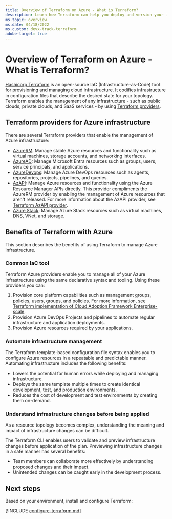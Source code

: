 ```yaml
---
title: Overview of Terraform on Azure - What is Terraform?
description: Learn how Terraform can help you deploy and version your infrastructure on Azure.
ms.topic: overview
ms.date: 04/18/2022
ms.custom: devx-track-terraform
adobe-target: true
---
```


# Overview of Terraform on Azure - What is Terraform?

[Hashicorp Terraform](https://www.terraform.io/) is an open-source IaC (Infrastructure-as-Code) tool for provisioning and managing cloud infrastructure. It codifies infrastructure in configuration files that describe the desired state for your topology. Terraform enables the management of any infrastructure - such as public clouds, private clouds, and SaaS services - by using [Terraform providers](https://www.terraform.io/language/providers).  

## Terraform providers for Azure infrastructure

There are several Terraform providers that enable the management of Azure infrastructure:

- [AzureRM](https://registry.terraform.io/providers/hashicorp/azurerm/latest/docs): Manage stable Azure resources and functionality such as virtual machines, storage accounts, and networking interfaces.
- [AzureAD](https://registry.terraform.io/providers/hashicorp/azuread/latest/docs): Manage Microsoft Entra resources such as groups, users, service principals, and applications.
- [AzureDevops](https://registry.terraform.io/providers/microsoft/azuredevops/latest/docs): Manage Azure DevOps resources such as agents, repositories, projects, pipelines, and queries.
- [AzAPI](https://registry.terraform.io/providers/Azure/azapi/latest/docs): Manage Azure resources and functionality using the Azure Resource Manager APIs directly. This provider compliments the AzureRM provider by enabling the management of Azure resources that aren't released. For more information about the AzAPI provider, see [Terraform AzAPI provider](overview-azapi-provider.md).
- [Azure Stack](https://registry.terraform.io/providers/hashicorp/azurestack/latest/docs): Manage Azure Stack resources such as virtual machines, DNS, VNet, and storage.

## Benefits of Terraform with Azure

This section describes the benefits of using Terraform to manage Azure infrastructure.

### Common IaC tool

Terraform Azure providers enable you to manage all of your Azure infrastructure using the same declarative syntax and tooling. Using these providers you can:

1. Provision core platform capabilities such as management groups, policies, users, groups, and policies. For more information, see [Terraform implementation of Cloud Adoption Framework Enterprise-scale](https://github.com/Azure/terraform-azurerm-caf-enterprise-scale#readme).
1. Provision Azure DevOps Projects and pipelines to automate regular infrastructure and application deployments.
1. Provision Azure resources required by your applications.

### Automate infrastructure management

The Terraform template-based configuration file syntax enables you to configure Azure resources in a repeatable and predictable manner. Automating infrastructure includes the following benefits:

- Lowers the potential for human errors while deploying and managing infrastructure.
- Deploys the same template multiple times to create identical development, test, and production environments.
- Reduces the cost of development and test environments by creating them on-demand.

### Understand infrastructure changes before being applied

As a resource topology becomes complex, understanding the meaning and impact of infrastructure changes can be difficult.

The Terraform CLI enables users to validate and preview infrastructure changes before application of the plan. Previewing infrastructure changes in a safe manner has several benefits:

- Team members can collaborate more effectively by understanding proposed changes and their impact.
- Unintended changes can be caught early in the development process.

## Next steps

Based on your environment, install and configure Terraform:

[!INCLUDE [configure-terraform.md](includes/configure-terraform.md)]
